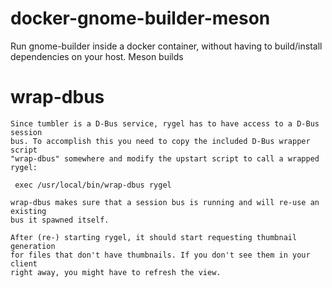 # docker-gnome-builder-meson
Run gnome-builder inside a docker container, without having to build/install dependencies on your host. Meson builds


# wrap-dbus

```
Since tumbler is a D-Bus service, rygel has to have access to a D-Bus session
bus. To accomplish this you need to copy the included D-Bus wrapper script
"wrap-dbus" somewhere and modify the upstart script to call a wrapped rygel:

 exec /usr/local/bin/wrap-dbus rygel

wrap-dbus makes sure that a session bus is running and will re-use an existing
bus it spawned itself.

After (re-) starting rygel, it should start requesting thumbnail generation
for files that don't have thumbnails. If you don't see them in your client
right away, you might have to refresh the view.
```
